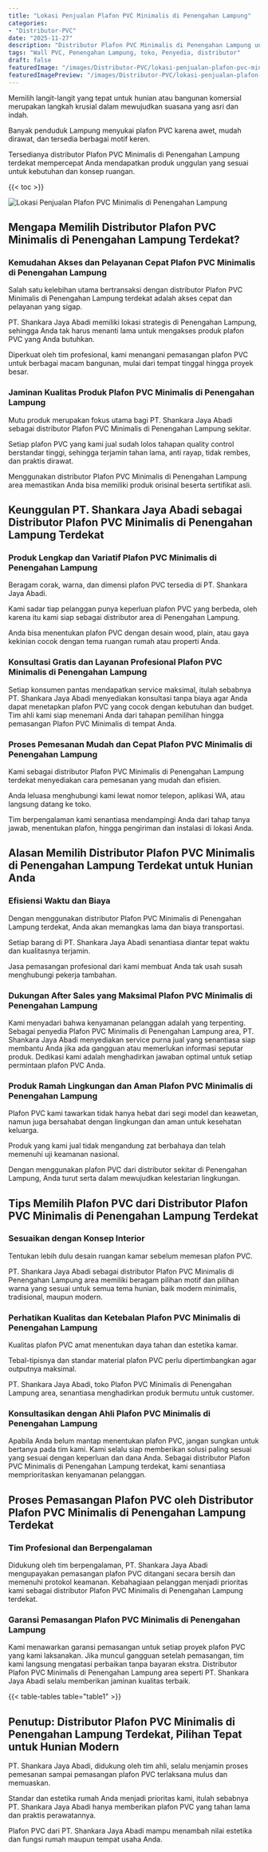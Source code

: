 ```yaml
---
title: "Lokasi Penjualan Plafon PVC Minimalis di Penengahan Lampung"
categories:
- "Distributor-PVC"
date: "2025-11-27"
description: "Distributor Plafon PVC Minimalis di Penengahan Lampung untuk hunian, kantor, dan toko. Material terbaik, beragam motif, variasi warna elegan, dengan layanan pemasangan ditangani oleh tim profesional serta jaminan resmi!|Servis penjualan Plafon PVC Minimalis di Penengahan Lampung untuk kebutuhan rumah, kantor, maupun gerai, dengan material unggulan dan pemasangan oleh teknisi berpengalaman dan garansi resmi.|Solusi Plafon PVC Minimalis di Penengahan Lampung yang andal untuk hunian, kantor, serta gerai, dengan produk unggulan dan instalasi ditangani oleh teknisi ahli dan jaminan resmi.|Distribusi Plafon PVC Minimalis di Penengahan Lampung bagi hunian, office, serta gerai, beserta panel unggulan dan pemasangan oleh teknisi profesional, lengkap dengan jaminan resmi.}"
tags: "Wall PVC, Penengahan Lampung, toko, Penyedia, distributor"
draft: false
featuredImage: "/images/Distributor-PVC/lokasi-penjualan-plafon-pvc-minimalis-di-penengahan-lampung.png"
featuredImagePreview: "/images/Distributor-PVC/lokasi-penjualan-plafon-pvc-minimalis-di-penengahan-lampung.png"
---
```


Memilih langit-langit yang tepat untuk hunian atau bangunan komersial merupakan langkah krusial dalam mewujudkan suasana yang asri dan indah.

Banyak penduduk Lampung menyukai plafon PVC karena awet, mudah dirawat, dan tersedia berbagai motif keren.

Tersedianya distributor Plafon PVC Minimalis di Penengahan Lampung terdekat mempercepat Anda mendapatkan produk unggulan yang sesuai untuk kebutuhan dan konsep ruangan.

{{< toc >}}

![Lokasi Penjualan Plafon PVC Minimalis di Penengahan Lampung](/images/Distributor-PVC/Lokasi-Penjualan-Plafon-PVC-Minimalis-di-Penengahan-Lampung.png)

## Mengapa Memilih Distributor Plafon PVC Minimalis di Penengahan Lampung Terdekat?

### Kemudahan Akses dan Pelayanan Cepat Plafon PVC Minimalis di Penengahan Lampung

Salah satu kelebihan utama bertransaksi dengan distributor Plafon PVC Minimalis di Penengahan Lampung terdekat adalah akses cepat dan pelayanan yang sigap.

PT. Shankara Jaya Abadi memiliki lokasi strategis di Penengahan Lampung, sehingga Anda tak harus menanti lama untuk mengakses produk plafon PVC yang Anda butuhkan.

Diperkuat oleh tim profesional, kami menangani pemasangan plafon PVC untuk berbagai macam bangunan, mulai dari tempat tinggal hingga proyek besar.

### Jaminan Kualitas Produk Plafon PVC Minimalis di Penengahan Lampung

Mutu produk merupakan fokus utama bagi PT. Shankara Jaya Abadi sebagai distributor Plafon PVC Minimalis di Penengahan Lampung sekitar.

Setiap plafon PVC yang kami jual sudah lolos tahapan quality control berstandar tinggi, sehingga terjamin tahan lama, anti rayap, tidak rembes, dan praktis dirawat.

Menggunakan distributor Plafon PVC Minimalis di Penengahan Lampung area memastikan Anda bisa memiliki produk orisinal beserta sertifikat asli.

## Keunggulan PT. Shankara Jaya Abadi sebagai Distributor Plafon PVC Minimalis di Penengahan Lampung Terdekat

### Produk Lengkap dan Variatif Plafon PVC Minimalis di Penengahan Lampung

Beragam corak, warna, dan dimensi plafon PVC tersedia di PT. Shankara Jaya Abadi.

Kami sadar tiap pelanggan punya keperluan plafon PVC yang berbeda, oleh karena itu kami siap sebagai distributor area di Penengahan Lampung.

Anda bisa menentukan plafon PVC dengan desain wood, plain, atau gaya kekinian cocok dengan tema ruangan rumah atau properti Anda.

### Konsultasi Gratis dan Layanan Profesional Plafon PVC Minimalis di Penengahan Lampung

Setiap konsumen pantas mendapatkan service maksimal, itulah sebabnya PT. Shankara Jaya Abadi menyediakan konsultasi tanpa biaya agar Anda dapat menetapkan plafon PVC yang cocok dengan kebutuhan dan budget. Tim ahli kami siap menemani Anda dari tahapan pemilihan hingga pemasangan Plafon PVC Minimalis di tempat Anda.

### Proses Pemesanan Mudah dan Cepat Plafon PVC Minimalis di Penengahan Lampung

Kami sebagai distributor Plafon PVC Minimalis di Penengahan Lampung terdekat menyediakan cara pemesanan yang mudah dan efisien.

Anda leluasa menghubungi kami lewat nomor telepon, aplikasi WA, atau langsung datang ke toko.

Tim berpengalaman kami senantiasa mendampingi Anda dari tahap tanya jawab, menentukan plafon, hingga pengiriman dan instalasi di lokasi Anda.

## Alasan Memilih Distributor Plafon PVC Minimalis di Penengahan Lampung Terdekat untuk Hunian Anda

### Efisiensi Waktu dan Biaya

Dengan menggunakan distributor Plafon PVC Minimalis di Penengahan Lampung terdekat, Anda akan memangkas lama dan biaya transportasi.

Setiap barang di PT. Shankara Jaya Abadi senantiasa diantar tepat waktu dan kualitasnya terjamin.

Jasa pemasangan profesional dari kami membuat Anda tak usah susah menghubungi pekerja tambahan.

### Dukungan After Sales yang Maksimal Plafon PVC Minimalis di Penengahan Lampung

Kami menyadari bahwa kenyamanan pelanggan adalah yang terpenting. Sebagai penyedia Plafon PVC Minimalis di Penengahan Lampung area, PT. Shankara Jaya Abadi menyediakan service purna jual yang senantiasa siap membantu Anda jika ada gangguan atau memerlukan informasi seputar produk. Dedikasi kami adalah menghadirkan jawaban optimal untuk setiap permintaan plafon PVC Anda.

### Produk Ramah Lingkungan dan Aman Plafon PVC Minimalis di Penengahan Lampung

Plafon PVC kami tawarkan tidak hanya hebat dari segi model dan keawetan, namun juga bersahabat dengan lingkungan dan aman untuk kesehatan keluarga.

Produk yang kami jual tidak mengandung zat berbahaya dan telah memenuhi uji keamanan nasional.

Dengan menggunakan plafon PVC dari distributor sekitar di Penengahan Lampung, Anda turut serta dalam mewujudkan kelestarian lingkungan.

## Tips Memilih Plafon PVC dari Distributor Plafon PVC Minimalis di Penengahan Lampung Terdekat

### Sesuaikan dengan Konsep Interior

Tentukan lebih dulu desain ruangan kamar sebelum memesan plafon PVC.

PT. Shankara Jaya Abadi sebagai distributor Plafon PVC Minimalis di Penengahan Lampung area memiliki beragam pilihan motif dan pilihan warna yang sesuai untuk semua tema hunian, baik modern minimalis, tradisional, maupun modern.

### Perhatikan Kualitas dan Ketebalan Plafon PVC Minimalis di Penengahan Lampung

Kualitas plafon PVC amat menentukan daya tahan dan estetika kamar.

Tebal-tipisnya dan standar material plafon PVC perlu dipertimbangkan agar outputnya maksimal.

PT. Shankara Jaya Abadi, toko Plafon PVC Minimalis di Penengahan Lampung area, senantiasa menghadirkan produk bermutu untuk customer.

### Konsultasikan dengan Ahli Plafon PVC Minimalis di Penengahan Lampung

Apabila Anda belum mantap menentukan plafon PVC, jangan sungkan untuk bertanya pada tim kami. Kami selalu siap memberikan solusi paling sesuai yang sesuai dengan keperluan dan dana Anda. Sebagai distributor Plafon PVC Minimalis di Penengahan Lampung terdekat, kami senantiasa memprioritaskan kenyamanan pelanggan.

## Proses Pemasangan Plafon PVC oleh Distributor Plafon PVC Minimalis di Penengahan Lampung Terdekat

### Tim Profesional dan Berpengalaman

Didukung oleh tim berpengalaman, PT. Shankara Jaya Abadi mengupayakan pemasangan plafon PVC ditangani secara bersih dan memenuhi protokol keamanan. Kebahagiaan pelanggan menjadi prioritas kami sebagai distributor Plafon PVC Minimalis di Penengahan Lampung terdekat.

### Garansi Pemasangan Plafon PVC Minimalis di Penengahan Lampung

Kami menawarkan garansi pemasangan untuk setiap proyek plafon PVC yang kami laksanakan. Jika muncul gangguan setelah pemasangan, tim kami langsung mengatasi perbaikan tanpa bayaran ekstra. Distributor Plafon PVC Minimalis di Penengahan Lampung area seperti PT. Shankara Jaya Abadi selalu memberikan jaminan kualitas terbaik.

{{< table-tables table="table1" >}}

## Penutup: Distributor Plafon PVC Minimalis di Penengahan Lampung Terdekat, Pilihan Tepat untuk Hunian Modern

PT. Shankara Jaya Abadi, didukung oleh tim ahli, selalu menjamin proses pemesanan sampai pemasangan plafon PVC terlaksana mulus dan memuaskan.

Standar dan estetika rumah Anda menjadi prioritas kami, itulah sebabnya PT. Shankara Jaya Abadi hanya memberikan plafon PVC yang tahan lama dan praktis perawatannya.

Plafon PVC dari PT. Shankara Jaya Abadi mampu menambah nilai estetika dan fungsi rumah maupun tempat usaha Anda.

